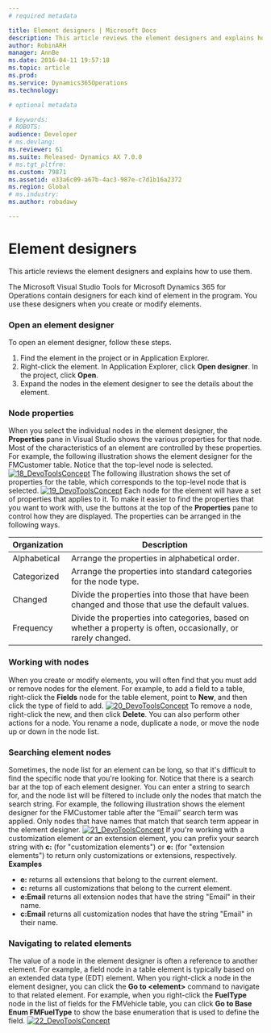 ```yaml
---
# required metadata

title: Element designers | Microsoft Docs
description: This article reviews the element designers and explains how to use them.
author: RobinARH
manager: AnnBe
ms.date: 2016-04-11 19:57:18
ms.topic: article
ms.prod: 
ms.service: Dynamics365Operations
ms.technology: 

# optional metadata

# keywords: 
# ROBOTS: 
audience: Developer
# ms.devlang: 
ms.reviewer: 61
ms.suite: Released- Dynamics AX 7.0.0
# ms.tgt_pltfrm: 
ms.custom: 79871
ms.assetid: e33a6c09-a67b-4ac3-987e-c7d1b16a2372
ms.region: Global
# ms.industry: 
ms.author: robadawy

---
```


# Element designers

This article reviews the element designers and explains how to use them.

The Microsoft Visual Studio Tools for Microsoft Dynamics 365 for Operations contain designers for each kind of element in the program. You use these designers when you create or modify elements.

### Open an element designer

To open an element designer, follow these steps.

1.  Find the element in the project or in Application Explorer.
2.  Right-click the element. In Application Explorer, click **Open designer**. In the project, click **Open**.
3.  Expand the nodes in the element designer to see the details about the element.

### Node properties

When you select the individual nodes in the element designer, the **Properties** pane in Visual Studio shows the various properties for that node. Most of the characteristics of an element are controlled by these properties. For example, the following illustration shows the element designer for the FMCustomer table. Notice that the top-level node is selected. [![18\_DevoToolsConcept](./media/18_devotoolsconcept.png)](./media/18_devotoolsconcept.png) The following illustration shows the set of properties for the table, which corresponds to the top-level node that is selected. [![19\_DevoToolsConcept](./media/19_devotoolsconcept.png)](./media/19_devotoolsconcept.png) Each node for the element will have a set of properties that applies to it. To make it easier to find the properties that you want to work with, use the buttons at the top of the **Properties** pane to control how they are displayed. The properties can be arranged in the following ways.

| Organization | Description                                                                                                   |
|--------------|---------------------------------------------------------------------------------------------------------------|
| Alphabetical | Arrange the properties in alphabetical order.                                                                 |
| Categorized  | Arrange the properties into standard categories for the node type.                                            |
| Changed      | Divide the properties into those that have been changed and those that use the default values.                |
| Frequency    | Divide the properties into categories, based on whether a property is often, occasionally, or rarely changed. |

### Working with nodes

When you create or modify elements, you will often find that you must add or remove nodes for the element. For example, to add a field to a table, right-click the **Fields** node for the table element, point to **New**, and then click the type of field to add. [![20\_DevoToolsConcept](./media/20_devotoolsconcept.png)](./media/20_devotoolsconcept.png) To remove a node, right-click the new, and then click **Delete**. You can also perform other actions for a node. You rename a node, duplicate a node, or move the node up or down in the node list.

### Searching element nodes

Sometimes, the node list for an element can be long, so that it's difficult to find the specific node that you're looking for. Notice that there is a search bar at the top of each element designer. You can enter a string to search for, and the node list will be filtered to include only the nodes that match the search string. For example, the following illustration shows the element designer for the FMCustomer table after the “Email” search term was applied. Only nodes that have names that match that search term appear in the element designer. [![21\_DevoToolsConcept](./media/21_devotoolsconcept.png)](./media/21_devotoolsconcept.png) If you're working with a customization element or an extension element, you can prefix your search string with **c:** (for "customization elements") or **e:** (for "extension elements") to return only customizations or extensions, respectively. **Examples**

-   **e:** returns all extensions that belong to the current element.
-   **c:** returns all customizations that belong to the current element.
-   **e:Email** returns all extension nodes that have the string "Email" in their name.
-   **c:Email** returns all customization nodes that have the string "Email" in their name.

### Navigating to related elements

The value of a node in the element designer is often a reference to another element. For example, a field node in a table element is typically based on an extended data type (EDT) element. When you right-click a node in the element designer, you can click the **Go to &lt;element&gt;** command to navigate to that related element. For example, when you right-click the **FuelType** node in the list of fields for the FMVehicle table, you can click **Go to Base Enum FMFuelType** to show the base enumeration that is used to define the field. [![22\_DevoToolsConcept](./media/22_devotoolsconcept.png)](./media/22_devotoolsconcept.png)

